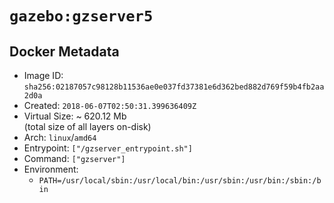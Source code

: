 # `gazebo:gzserver5`

## Docker Metadata

- Image ID: `sha256:02187057c98128b11536ae0e037fd37381e6d362bed882d769f59b4fb2aa2d0a`
- Created: `2018-06-07T02:50:31.399636409Z`
- Virtual Size: ~ 620.12 Mb  
  (total size of all layers on-disk)
- Arch: `linux`/`amd64`
- Entrypoint: `["/gzserver_entrypoint.sh"]`
- Command: `["gzserver"]`
- Environment:
  - `PATH=/usr/local/sbin:/usr/local/bin:/usr/sbin:/usr/bin:/sbin:/bin`
